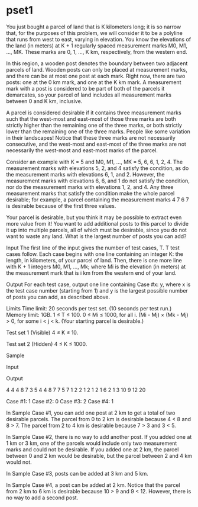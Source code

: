 # pset1

You just bought a parcel of land that is K kilometers long; it is so narrow that, for the purposes of this problem, we will consider it to be a polyline that runs from west to east, varying in elevation. You know the elevations of the land (in meters) at K + 1 regularly spaced measurement marks M0, M1, ..., MK. These marks are 0, 1, ..., K km, respectively, from the western end.

In this region, a wooden post denotes the boundary between two adjacent parcels of land. Wooden posts can only be placed at measurement marks, and there can be at most one post at each mark. Right now, there are two posts: one at the 0 km mark, and one at the K km mark. A measurement mark with a post is considered to be part of both of the parcels it demarcates, so your parcel of land includes all measurement marks between 0 and K km, inclusive.

A parcel is considered desirable if it contains three measurement marks such that the west-most and east-most of those three marks are both strictly higher than the remaining one of the three marks, or both strictly lower than the remaining one of the three marks. People like some variation in their landscapes! Notice that these three marks are not necessarily consecutive, and the west-most and east-most of the three marks are not necessarily the west-most and east-most marks of the parcel.

Consider an example with K = 5 and M0, M1, ..., MK = 5, 6, 6, 1, 2, 4. The measurement marks with elevations 5, 2, and 4 satisfy the condition, as do the measurement marks with elevations 6, 1, and 2. However, the measurement marks with elevations 6, 6, and 1 do not satisfy the condition, nor do the measurement marks with elevations 1, 2, and 4. Any three measurement marks that satisfy the condition make the whole parcel desirable; for example, a parcel containing the measurement marks 4 7 6 7 is desirable because of the first three values.

Your parcel is desirable, but you think it may be possible to extract even more value from it! You want to add additional posts to this parcel to divide it up into multiple parcels, all of which must be desirable, since you do not want to waste any land. What is the largest number of posts you can add?

Input
The first line of the input gives the number of test cases, T. T test cases follow. Each case begins with one line containing an integer K: the length, in kilometers, of your parcel of land. Then, there is one more line with K + 1 integers M0, M1, ..., Mk; where Mi is the elevation (in meters) at the measurement mark that is i km from the western end of your land.

Output
For each test case, output one line containing Case #x: y, where x is the test case number (starting from 1) and y is the largest possible number of posts you can add, as described above.

Limits
Time limit: 20 seconds per test set. (10 seconds per test run.)
Memory limit: 1GB.
1 ≤ T ≤ 100.
0 ≤ Mi ≤ 1000, for all i.
(Mi - Mj) × (Mk - Mj) > 0, for some i < j < k. (Your starting parcel is desirable.)

Test set 1 (Visible)
4 ≤ K ≤ 10.

Test set 2 (Hidden)
4 ≤ K ≤ 1000.

Sample

Input

Output

4
4
4 8 7 3 5
4
4 8 7 7 5
7
1 2 2 1 2 1 2 1
6
2 1 3 10 9 12 20


Case #1: 1
Case #2: 0
Case #3: 2
Case #4: 1


In Sample Case #1, you can add one post at 2 km to get a total of two desirable parcels. The parcel from 0 to 2 km is desirable because 4 < 8 and 8 > 7. The parcel from 2 to 4 km is desirable because 7 > 3 and 3 < 5.

In Sample Case #2, there is no way to add another post. If you added one at 1 km or 3 km, one of the parcels would include only two measurement marks and could not be desirable. If you added one at 2 km, the parcel between 0 and 2 km would be desirable, but the parcel between 2 and 4 km would not.

In Sample Case #3, posts can be added at 3 km and 5 km.

In Sample Case #4, a post can be added at 2 km. Notice that the parcel from 2 km to 6 km is desirable because 10 > 9 and 9 < 12. However, there is no way to add a second post.
